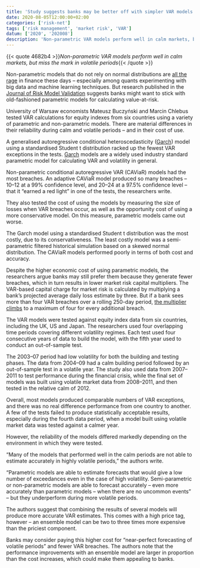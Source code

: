 ```yaml
---
title: 'Study suggests banks may be better off with simpler VAR models'
date: 2020-08-05T12:00:00+02:00
categories: ['risk-net']
tags: ['risk management', 'market risk', 'VAR']
datum: ['2020', '202008']
description: 'Non-parametric VAR models perform well in calm markets, but miss the mark in volatile periods'
---
```


{{< quote 4682b4 >}}_Non-parametric VAR models perform well in calm markets, but miss the mark in volatile periods_{{< /quote >}}

Non-parametric models that do not rely on normal distributions are [all the rage](https://www.risk.net/risk-management/7532751/to-model-the-real-world-quants-turn-to-synthetic-data) in finance these days – especially among quants experimenting with big data and machine learning techniques. But research published in the [Journal of Risk Model Validation](https://www.risk.net/journal-of-risk-model-validation/7553981/old-fashioned-parametric-models-are-still-the-best-a-comparison-of-value-at-risk-approaches-in-several-volatility-states) suggests banks might want to stick with old-fashioned parametric models for calculating value-at-risk.

University of Warsaw economists Mateusz Buczyński and Marcin Chlebus tested VAR calculations for equity indexes from six countries using a variety of parametric and non-parametric models. There are material differences in their reliability during calm and volatile periods – and in their cost of use.

A generalised autoregressive conditional heteroscedasticity ([Garch](https://www.risk.net/type/technical-paper/topics/generalized-autoregressive-conditional-heteroscedasticity-garch)) model using a standardised Student t distribution racked up the fewest VAR exceptions in the tests. [Garch](https://www.risk.net/type/technical-paper/topics/generalized-autoregressive-conditional-heteroscedasticity-garch) models are a widely used industry standard parametric model for calculating VAR and volatility in general.

Non-parametric conditional autoregressive VAR (CAViaR) models had the most breaches. An adaptive CAViaR model produced so many breaches – 10–12 at a 99% confidence level, and 20–24 at a 97.5% confidence level – that it “earned a red light” in one of the tests, the researchers write.

They also tested the cost of using the models by measuring the size of losses when VAR breaches occur, as well as the opportunity cost of using a more conservative model. On this measure, parametric models came out worse.

The Garch model using a standardised Student t distribution was the most costly, due to its conservativeness. The least costly model was a semi-parametric filtered historical simulation based on a skewed normal distribution. The CAViaR models performed poorly in terms of both cost and accuracy.

Despite the higher economic cost of using parametric models, the researchers argue banks may still prefer them because they generate fewer breaches, which in turn results in lower market risk capital multipliers. The VAR-based capital charge for market risk is calculated by multiplying a bank’s projected average daily loss estimate by three. But if a bank sees more than four VAR breaches over a rolling 250-day period, [the multiplier climbs](https://www.risk.net/our-take/6455876/last-orders-at-the-var) to a maximum of four for every additional breach.

The VAR models were tested against equity index data from six countries, including the UK, US and Japan. The researchers used four overlapping time periods covering different volatility regimes. Each test used four consecutive years of data to build the model, with the fifth year used to conduct an out-of-sample test.

The 2003–07 period had low volatility for both the building and testing phases. The data from 2004–09 had a calm building period followed by an out-of-sample test in a volatile year. The study also used data from 2007–2011 to test performance during the financial crisis, while the final set of models was built using volatile market data from 2008–2011, and then tested in the relative calm of 2012.

Overall, most models produced comparable numbers of VAR exceptions, and there was no real difference performance from one country to another. A few of the tests failed to produce statistically acceptable results, especially during the fourth data period, when a model built using volatile market data was tested against a calmer year.

However, the reliability of the models differed markedly depending on the environment in which they were tested.

“Many of the models that performed well in the calm periods are not able to estimate accurately in highly volatile periods,” the authors write.

“Parametric models are able to estimate forecasts that would give a low number of exceedances even in the case of high volatility. Semi-parametric or non-parametric models are able to forecast accurately – even more accurately than parametric models – when there are no uncommon events” – but they underperform during more volatile periods.

The authors suggest that combining the results of several models will produce more accurate VAR estimates. This comes with a high price tag, however – an ensemble model can be two to three times more expensive than the priciest component.

Banks may consider paying this higher cost for “near-perfect forecasting of volatile periods” and fewer VAR breaches. The authors note that the performance improvements with an ensemble model are larger in proportion than the cost increases, which could make them appealing to banks.

